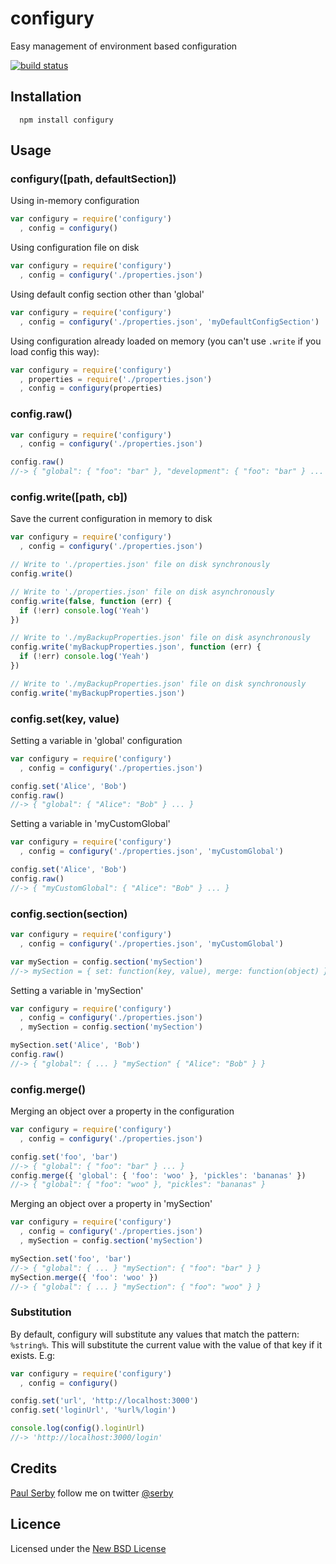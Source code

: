 # configury

Easy management of environment based configuration

[![build status](https://secure.travis-ci.org/serby/configury.png)](http://travis-ci.org/serby/configury)

## Installation

      npm install configury

## Usage

### configury([path, defaultSection])

Using in-memory configuration

```js
var configury = require('configury')
  , config = configury()

```

Using configuration file on disk


```js
var configury = require('configury')
  , config = configury('./properties.json')

```

Using default config section other than 'global'

```js
var configury = require('configury')
  , config = configury('./properties.json', 'myDefaultConfigSection')

```

Using configuration already loaded on memory (you can't use `.write` if you load config this way):

```js
var configury = require('configury')
  , properties = require('./properties.json')
  , config = configury(properties)

```

### config.raw()

```js
var configury = require('configury')
  , config = configury('./properties.json')

config.raw()
//-> { "global": { "foo": "bar" }, "development": { "foo": "bar" } ... }

```

### config.write([path, cb])
Save the current configuration in memory to disk

```js
var configury = require('configury')
  , config = configury('./properties.json')

// Write to './properties.json' file on disk synchronously
config.write()

// Write to './properties.json' file on disk asynchronously
config.write(false, function (err) {
  if (!err) console.log('Yeah')
})

// Write to './myBackupProperties.json' file on disk asynchronously
config.write('myBackupProperties.json', function (err) {
  if (!err) console.log('Yeah')
})

// Write to './myBackupProperties.json' file on disk synchronously
config.write('myBackupProperties.json')

```

### config.set(key, value)
Setting a variable in 'global' configuration

```js
var configury = require('configury')
  , config = configury('./properties.json')

config.set('Alice', 'Bob')
config.raw()
//-> { "global": { "Alice": "Bob" } ... }

```

Setting a variable in 'myCustomGlobal'

```js
var configury = require('configury')
  , config = configury('./properties.json', 'myCustomGlobal')

config.set('Alice', 'Bob')
config.raw()
//-> { "myCustomGlobal": { "Alice": "Bob" } ... }

```

### config.section(section)

```js
var configury = require('configury')
  , config = configury('./properties.json', 'myCustomGlobal')

var mySection = config.section('mySection')
//-> mySection = { set: function(key, value), merge: function(object) }

```

Setting a variable in 'mySection'

```js
var configury = require('configury')
  , config = configury('./properties.json')
  , mySection = config.section('mySection')

mySection.set('Alice', 'Bob')
config.raw()
//-> { "global": { ... } "mySection" { "Alice": "Bob" } }

```

### config.merge()

Merging an object over a property in the configuration

```js
var configury = require('configury')
  , config = configury('./properties.json')

config.set('foo', 'bar')
//-> { "global": { "foo": "bar" } ... }
config.merge({ 'global': { 'foo': 'woo' }, 'pickles': 'bananas' })
//-> { "global": { "foo": "woo" }, "pickles": "bananas" }

```

Merging an object over a property in 'mySection'

```js
var configury = require('configury')
  , config = configury('./properties.json')
  , mySection = config.section('mySection')

mySection.set('foo', 'bar')
//-> { "global": { ... } "mySection": { "foo": "bar" } }
mySection.merge({ 'foo': 'woo' })
//-> { "global": { ... } "mySection": { "foo": "woo" } }

```

### Substitution

By default, configury will substitute any values that match the pattern: `%string%`. This will substitute the current value with the value of that key if it exists. E.g:

```js
var configury = require('configury')
  , config = configury()

config.set('url', 'http://localhost:3000')
config.set('loginUrl', '%url%/login')

console.log(config().loginUrl)
//-> 'http://localhost:3000/login'
```

## Credits
[Paul Serby](https://github.com/serby/) follow me on twitter [@serby](http://twitter.com/serby)

## Licence
Licensed under the [New BSD License](http://opensource.org/licenses/bsd-license.php)
